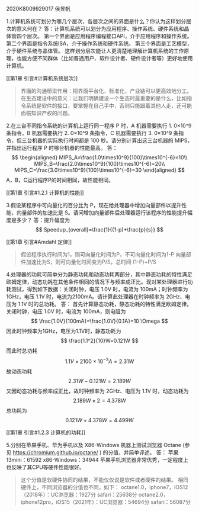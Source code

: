 2020K8009929017 侯昱帆

1.计算机系统可划分为哪几个层次，各层次之间的界面是什么？你认为这样划分层次的意义何在？
答：计算机系统可以划分为应用程序、操作系统、硬件系统和晶体管四个层次。
第一个界面是应用程序编程接口API，介于应用程序和操作系统。
第二个界面是指令系统ISA，介于操作系统和硬件系统。
第三个界面是工艺模型，介于硬件系统与晶体管。
这样划分层次能让人更清楚地理解计算机系统的工作原理，也能方便不同群体（比如普通用户、软件设计者、硬件设计者等）更好地使用计算机。

[[第1章 引言#计算机系统层次]]

>界面的沟通桥梁作用：把界面平台化、标准化，产业链可以更高效地分工。
>在生态建设中的意义：让我们明确建设一个生态时最重要的是什么，比如指令系统是软件的接口，要掌握在自己手中，否则只能跟着其他人走，还可能面临知识产权的问题。

2.在三台不同指令系统的计算机上运行同一程序 P 时，A 机器需要执行 1. 0×10^9 条指令，B 机器需要执行 2. 0×10^9 条指令，C 机器需要执行 3. 0×10^9 条指令，但三台机器的实际执行时间都是 100 秒。请分别计算出这三台机器的 MIPS，并指出运行程序 P 时哪台机器的性能最高。
答：
$$
\begin{aligned}
MIPS_A=\frac{1.0\times10^9}{100}\times10^{-6}=10\\
MIPS_B=\frac{2.0\times10^9}{100}\times10^{-6}=20\\
MIPS_C=\frac{3.0\times10^9}{100}\times10^{-6}=30
\end{aligned}
$$
A，B，C运行程序P的时间相同，故性能相同。

[[第1章 引言#1.2.1 计算机的性能]]

3.假设某程序中可向量化的百分比为 P，现在给处理器中增加向量部件以提升性能，向量部件的加速比是 S。请问增加向量部件后处理器运行该程序的性能提升幅度是多少？
答：提升幅度为
$$
Speedup_{overall}=\frac{1}{(1-p)+\frac{p}{s}}
$$

[[第1章 引言#Amdahl 定律]]

>假设程序执行时间为1，则可向量化时间为P，不可向量化时间为1-P
>向量部件加速比为S，则可向量化时间变为P/S，总时间 (1-P)+P/S

4.处理器的功耗可简单分为静态功耗和动态功耗两部分，其中静态功耗的特性满足欧姆定律，动态功耗在其他条件相同的情况下与频率成正比。现对某处理器进行功耗测试，得到如下数据：关闭时钟，电压 1.0V 时，电流为 100mA；时钟频率为 1GHz，电压 1.1V 时，电流为2100mA。请计算此处理器在时钟频率为 2GHz、电压为 1.1V 时的总功耗。
答：
首先计算静态功耗，静态功耗的特性满足欧姆定律。
关闭时钟，电压 1.0V 时，电流为 100mA，则电阻为
$$
\frac{1.0V}{100mA}=\frac{1.0V}{0.1A}=10 \Omega
$$
因此时钟频率为1GHz，电压为1.1V时，静态功耗为
$$
\frac{1.1^2}{10}W=0.121W
$$
而此时总功耗
$$
1.1V \times 2100 \times 10^{-3}A=2.31W
$$
故动态功耗
$$
2.31W-0.121W=2.189W
$$
又因动态功耗与频率成正比，故时钟频率为 2GHz、电压为 1.1V 时，动态功耗为
$$
2.189W \times 2 = 4.378W
$$
总功耗为
$$
0.121W+4.378W=4.499W
$$

[[第1章 引言#1.2.3 计算机的功耗]]

5.分别在苹果手机、华为手机以及 X86-Windows 机器上测试浏览器 Octane (参见 https://chromium.github.io/octane/ ) 的分值，并简单评述。
答：
苹果13mini：61592
x86-Windows：34944
苹果手机浏览器非常优秀，一定程度上也反映了其CPU等硬件性能很好。

>这个分值是软硬件协同的结果，不能仅仅说是软件或者硬件的结果。
>相同硬件上，不同浏览器的分值也不同，如下：
>octane1.0，iphone7，iOS12（2018年）：UC浏览器：1927分      safari：25638分
>octane2.0，iphone12pro，iOS15（2021年）：UC浏览器：54694分    safari：56087分
